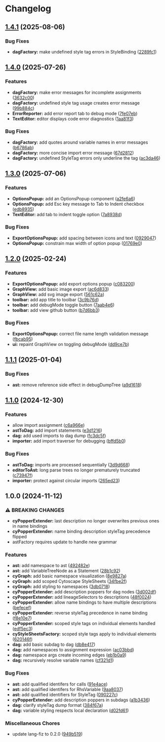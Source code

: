 # Changelog

## [1.4.1](https://github.com/formulavize/formulavize/compare/v1.4.0...v1.4.1) (2025-08-06)


### Bug Fixes

* **dagFactory:** make undefined style tag errors in StyleBinding ([2289fc1](https://github.com/formulavize/formulavize/commit/2289fc108c016c99566a028c9752c564af74df96))

## [1.4.0](https://github.com/formulavize/formulavize/compare/v1.3.0...v1.4.0) (2025-07-26)


### Features

* **dagFactory:** make error messages for incomplete assignments ([3632c00](https://github.com/formulavize/formulavize/commit/3632c007b498a7f77ff4eeaa12bf91f7640c7016))
* **dagFactory:** undefined style tag usage creates error message ([99b884c](https://github.com/formulavize/formulavize/commit/99b884cfa74511843a89aa6396ff4895d4e6c14a))
* **ErrorReporter:** add error report tab to debug mode ([7fe07eb](https://github.com/formulavize/formulavize/commit/7fe07eb20c77cdd3af28b59a03e65c126653ebf9))
* **TextEditor:** editor displays code error diagnostics ([1aa81f3](https://github.com/formulavize/formulavize/commit/1aa81f3f0103a0d5aa47499b847da4b44cca33ea))


### Bug Fixes

* **dagFactory:** add quotes around variable names in error messages ([b6786ab](https://github.com/formulavize/formulavize/commit/b6786ab32abc7ebba9134047f2eba365e356d4fd))
* **dagFactory:** more concise import error message ([67d2812](https://github.com/formulavize/formulavize/commit/67d2812679a8211c01364dddcf6a484535355ea2))
* **dagFactory:** undefined StyleTag errors only underline the tag ([ac3da46](https://github.com/formulavize/formulavize/commit/ac3da4643ba9f3d991d88d39e8c2604e56507788))

## [1.3.0](https://github.com/formulavize/formulavize/compare/v1.2.0...v1.3.0) (2025-07-06)


### Features

* **OptionsPopup:** add an OptionsPopup component ([a2fe6a6](https://github.com/formulavize/formulavize/commit/a2fe6a6beba48501f156dbf7f876254189e4ea45))
* **OptionsPopup:** add Esc key message to Tab to Indent checkbox ([edb8935](https://github.com/formulavize/formulavize/commit/edb89350aa67a690631c4b2d6b0d0900cce9b552))
* **TextEditor:** add tab to indent toggle option ([7a8938d](https://github.com/formulavize/formulavize/commit/7a8938d6343a82f3c4b13e47208c572747f3b1cf))


### Bug Fixes

* **ExportOptionsPopup:** add spacing between icons and text ([0929047](https://github.com/formulavize/formulavize/commit/0929047e38e93ff97d2a72f6204cad1f837ab1e2))
* **OptionsPopup:** constrain max width of option popup ([01769e0](https://github.com/formulavize/formulavize/commit/01769e06f0e35c5073c749c97ceca9d59a677a98))

## [1.2.0](https://github.com/formulavize/formulavize/compare/v1.1.1...v1.2.0) (2025-02-24)


### Features

* **ExportOptionsPopup:** add export options popup ([c083200](https://github.com/formulavize/formulavize/commit/c083200ae8b5080aa76270fc179b455f6958544f))
* **GraphView:** add basic image export ([ac6d833](https://github.com/formulavize/formulavize/commit/ac6d8333ec0ad63827e324d2ec094e3bc0b7df3f))
* **GraphView:** add svg image export ([561c62a](https://github.com/formulavize/formulavize/commit/561c62aa62f19a6d2da995efb02c7ccbe3baafd6))
* **toolbar:** add app title to toolbar ([3c9b76d](https://github.com/formulavize/formulavize/commit/3c9b76d28a59697e27b84e84bdc31c6cc6a75090))
* **toolbar:** add debugMode toggle button ([7aab4e6](https://github.com/formulavize/formulavize/commit/7aab4e69b8977aaaf036b9418c74b5e66aedf3f9))
* **toolbar:** add view github button ([b7d6bb3](https://github.com/formulavize/formulavize/commit/b7d6bb3a176825fc588447ac566cc741bdaac3e7))


### Bug Fixes

* **ExportOptionsPopup:** correct file name length validation message ([fbcab95](https://github.com/formulavize/formulavize/commit/fbcab95901a10baa40f514a1578981cbb0c8d3da))
* **ui:** repaint GraphView on toggling debugMode ([dd9ce7b](https://github.com/formulavize/formulavize/commit/dd9ce7b977f5dad012b0d3b66636e7b386e7257b))

## [1.1.1](https://github.com/formulavize/formulavize/compare/v1.1.0...v1.1.1) (2025-01-04)


### Bug Fixes

* **ast:** remove reference side effect in debugDumpTree ([a9d1618](https://github.com/formulavize/formulavize/commit/a9d1618cf69b4afcff282ee95de46bd8c2941a9f))

## [1.1.0](https://github.com/formulavize/formulavize/compare/v1.0.0...v1.1.0) (2024-12-30)


### Features

* allow import assignment ([c6a966e](https://github.com/formulavize/formulavize/commit/c6a966e28b7eaf69ee6944c428cc91c5d68d36a7))
* **astToDag:** add import statements ([e3d1216](https://github.com/formulavize/formulavize/commit/e3d121642c029b5c19a75ee8bdd07778e0ba56b6))
* **dag:** add used imports to dag dump ([fc3dc5f](https://github.com/formulavize/formulavize/commit/fc3dc5fcc031aa293db869c62c9166ba900344f7))
* **importer:** add import traverser for debugging ([bffd5b0](https://github.com/formulavize/formulavize/commit/bffd5b0228b010810f8ff661aa33cccddd41daf3))


### Bug Fixes

* **astToDag:** imports are processed sequentially ([3d9d668](https://github.com/formulavize/formulavize/commit/3d9d66843af63a257d93cd73b8903a90b384fd9b))
* **editorToAst:** long parse trees no longer prematurely truncated ([c73947f](https://github.com/formulavize/formulavize/commit/c73947f4486d232c15580805bc7d89f8ddf72d72))
* **importer:** protect against circular imports ([265ed23](https://github.com/formulavize/formulavize/commit/265ed23ba908f59e06a113aff621c658ac6d0e99))

## 1.0.0 (2024-11-12)


### ⚠ BREAKING CHANGES

* **cyPopperExtender:** last description no longer overwrites previous ones in name bindings
* **cyPopperExtender:** name binding description styleTag precedence flipped
* astFactory requires update to handle new grammar

### Features

* **ast:** add namespace to ast ([492482e](https://github.com/formulavize/formulavize/commit/492482e66fb4a34adcc58fdf96efa1a67074a84e))
* **ast:** add VariableTreeNode as a Statement ([28b1c92](https://github.com/formulavize/formulavize/commit/28b1c92409d45976cb273f20277688a138683795))
* **cyGraph:** add basic namespace visualization ([8e9827a](https://github.com/formulavize/formulavize/commit/8e9827a527828950b6ecf6b13be8c387d1f88d6d))
* **cyGraph:** add scoped Cytoscape StyleSheets ([34fbe2f](https://github.com/formulavize/formulavize/commit/34fbe2f7a8bea721dc05387b31eb0ac1ed555b48))
* **cyGraph:** add styling to namespaces ([3db0718](https://github.com/formulavize/formulavize/commit/3db0718543a84fd22b1d4122b47df5c128de63d9))
* **cyPopperExtender:** add description poppers for dag nodes ([3d002df](https://github.com/formulavize/formulavize/commit/3d002df5d5ed128a73a3c8b4c78ceeb4591e3f56))
* **cyPopperExtender:** add lineageSelectors to descriptions ([48f0024](https://github.com/formulavize/formulavize/commit/48f002458f4b971e82fef638cc01b07efc51ca80))
* **cyPopperExtender:** allow name bindings to have multiple descriptions ([befecef](https://github.com/formulavize/formulavize/commit/befecef232f095dae399fa2be8713bf772c84c9b))
* **cyPopperExtender:** reverse styleTag precedence in name binding ([f8e10e7](https://github.com/formulavize/formulavize/commit/f8e10e7f17beb169e9b1fea7adf21f005619b98b))
* **cyPopperExtender:** scoped style tags on individual elements handled ([edf5ec3](https://github.com/formulavize/formulavize/commit/edf5ec36ce201d8c874d402a7b617990b989e416))
* **cyStyleSheetsFactory:** scoped style tags apply to individual elements ([620146f](https://github.com/formulavize/formulavize/commit/620146f3f4f90d53ca43518c616977188bbbbab7))
* **dag:** add basic subdag to dag ([db8e417](https://github.com/formulavize/formulavize/commit/db8e4170f02d02e2de7afbd0158ace98ef3b990c))
* **dag:** add namespaces to assignment expression ([ac03bbd](https://github.com/formulavize/formulavize/commit/ac03bbdbd8675e9c2fbd34bc5b459c5b06632154))
* **dag:** namespace args create incoming edges ([eb1b0a9](https://github.com/formulavize/formulavize/commit/eb1b0a963425222f80d7d12161dcd49d43e84b82))
* **dag:** recursively resolve variable names ([cf321d1](https://github.com/formulavize/formulavize/commit/cf321d1b68df7f76565e69f92e4aafae632ab09f))


### Bug Fixes

* **ast:** add qualified identifers for calls ([91e4ace](https://github.com/formulavize/formulavize/commit/91e4aced9feb4032374006279fdb116084e64828))
* **ast:** add qualified identifers for RhsVariable ([9aa8037](https://github.com/formulavize/formulavize/commit/9aa80376770ca1db22564e30fca7b7c3c886b1f3))
* **ast:** add qualified identifiers for StyleTag ([090227c](https://github.com/formulavize/formulavize/commit/090227c39ebc8a0243bbf501994e6c8578cbf98f))
* **cyPopperExtender:** add description poppers in subdags ([a1b3436](https://github.com/formulavize/formulavize/commit/a1b34363638582de1f606e5755810a717a22cca1))
* **dag:** clarify styleTag dump format ([384f67a](https://github.com/formulavize/formulavize/commit/384f67aeec476b4d37973f417fcfdb13cfd6d327))
* **dag:** variable styling respects local declaration ([d02fd61](https://github.com/formulavize/formulavize/commit/d02fd61600f9d895dcae01b7dfac64a64db5c45a))


### Miscellaneous Chores

* update lang-fiz to 0.2.0 ([949b519](https://github.com/formulavize/formulavize/commit/949b519678d816728712ee1d2c9e2c822d9c4d67))
